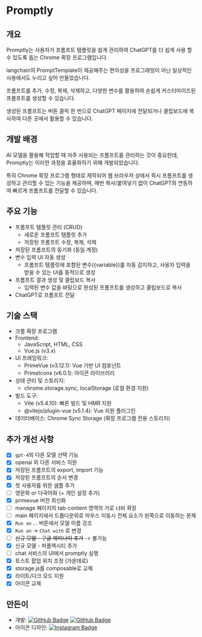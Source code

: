 # Promptly
## 개요
Promptly는 사용자가 프롬프트 템플릿을 쉽게 관리하여 ChatGPT를 더 쉽게 사용 할 수 있도록 돕는 Chrome 확장 프로그램입니다. 

langchain의 PromptTemplate이 제공해주는 편의성을 프로그래밍이 아닌 일상적인 사용에서도 누리고 싶어 만들었습니다.   

프롬프트를 추가, 수정, 복제, 삭제하고, 다양한 변수를 활용하여 손쉽게 커스터마이즈된 프롬프트를 생성할 수 있습니다. 

생성된 프롬프트는 버튼 클릭 한 번으로 ChatGPT 페이지에 전달되거나 클립보드에 복사하여 다른 곳에서 활용할 수 있습니다.

## 개발 배경
AI 모델을 활용해 작업할 때 자주 사용되는 프롬프트를 관리하는 것이 중요한데, Promptly는 이러한 과정을 효율화하기 위해 개발되었습니다. 

특히 Chrome 확장 프로그램 형태로 제작되어 웹 브라우저 상에서 즉시 프롬프트를 생성하고 관리할 수 있는 기능을 제공하며, 매번 복사/붙여넣기 없이 ChatGPT와 연동하여 빠르게 프롬프트를 전달할 수 있습니다.

## 주요 기능
- 프롬프트 템플릿 관리 (CRUD)
  - 새로운 프롬프트 템플릿 추가
  - 저장된 프롬프트 수정, 복제, 삭제
- 저장된 프롬프트의 동기화 (동일 계정)
- 변수 입력 UI 자동 생성
  - 프롬프트 템플릿에 포함된 변수({variable})를 자동 감지하고, 사용자 입력을 받을 수 있는 UI를 동적으로 생성
- 프롬프트 결과 생성 및 클립보드 복사
  - 입력된 변수 값을 바탕으로 완성된 프롬프트를 생성하고 클립보드로 복사
- ChatGPT로 프롬프트 전달

## 기술 스택
- 크롬 확장 프로그램
- Frontend:
  - JavaScript, HTML, CSS
  - Vue.js (v3.x)
- UI 프레임워크:
  - PrimeVue (v3.12.1): Vue 기반 UI 컴포넌트
  - PrimeIcons (v6.0.1): 아이콘 라이브러리
- 상태 관리 및 스토리지:
  - chrome.storage.sync, localStorage (로컬 환경 지원)
- 빌드 도구:
  - Vite (v5.4.10): 빠른 빌드 및 HMR 지원
  - @vitejs/plugin-vue (v5.1.4): Vue 지원 플러그인
- 데이터베이스: Chrome Sync Storage (확장 프로그램 전용 스토리지)

## 추가 개선 사항
- [x] `gpt-4`외 다른 모델 선택 기능
- [x] openai 외 다른 서비스 지원
- [x] 저장된 프롬프트의 export, import 기능
- [x] 저장된 프롬프트의 순서 변경
- [x] 첫 사용자를 위한 샘플 추가
- [ ] 영문화 or 다국어화 (+ 개인 설정 추가)
- [x] primevue 버전 최신화
- [ ] manage 페이지의 tab-content 영역의 가로 너비 확장
- [ ] main 페이지에서 드롭다운위로 마우스 이동시 전체 요소가 왼쪽으로 이동하는 문제
- [x] `Run on` ... 버튼에서 모델 이름 강조
- [x] `Run on` -> `Chat with` 로 변경
- [ ] ~~신규 모델 - 구글 제미나이 추가~~ -> 불가능
- [x] 신규 모델 - 퍼플렉시티 추가
- [ ] chat 서비스의 UI에서 promptly 실행
- [x] 토스트 팝업 위치 조정 (가운데로)
- [x] storage.js를 composable로 교체
- [x] 라이트/다크 모드 지원 
- [x] 아이콘 교체

## 만든이
- 개발: [![GitHub Badge](https://img.shields.io/badge/-cheolm1n-181717?style=flat-square&logo=github&logoColor=white&link=https://github.com/cheolm1n)](https://github.com/cheolm1n) [![GitHub Badge](https://img.shields.io/badge/-jongwoo328-181717?style=flat-square&logo=github&logoColor=white&link=https://github.com/jongwoo328)](https://github.com/jongwoo328)
- 아이콘 디자인: [![Instagram Badge](https://img.shields.io/badge/-su.roo0v0-E4405F?style=flat-square&logo=Instagram&logoColor=white&link=https://www.instagram.com/su.roo0v0)](https://www.instagram.com/su.roo0v0)